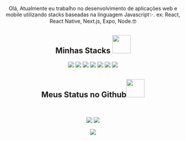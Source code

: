 <p align="center">
 
</p align="center">
<!-- <img src="" /> -->

<p align="center">
  Olá, Atualmente eu trabalho no desenvolvimento de aplicações web e mobile utilizando stacks baseadas na línguagem Javascript✨. 
  ex: React, React Native, Next.js, Expo, Node.🤓
</p>  

<h2 align="center">Minhas Stacks <img src="https://github.com/ritik307/ritik307/blob/main/images/laptop.gif" width="50"></h2>

<p align="center">
<img src="https://img.shields.io/badge/-HTML5-E34F26?style=flat-square&logo=html5&logoColor=white"/>
<img src="https://img.shields.io/badge/-CSS3-1572B6?style=flat-square&logo=css3"/>
<img src="https://img.shields.io/badge/-JavaScript-black?style=flat-square&logo=javascript"/>
<img src="https://img.shields.io/badge/-Nodejs-black?style=flat-square&logo=Node.js"/>
<img src="https://img.shields.io/badge/-React-black?style=flat-square&logo=react"/>
<img src="https://img.shields.io/badge/-Git-black?style=flat-square&logo=git"/>
<img src="https://img.shields.io/badge/-GitHub-black?style=flat-square&logo=github"/>
</p>

<h2 align="center">
  Meus Status no Github<img src="https://media.giphy.com/media/VgCDAzcKvsR6OM0uWg/giphy.gif" width="50">
</h2>
 
<br>

<p align="center">
  <img src="https://github-readme-stats.vercel.app/api?username=drigomartins&show_icons=true&theme=radical&line_height=27">
  <img src="https://github-readme-streak-stats.herokuapp.com/?user=drigomartins&show_icons=true&locale=en&layout=compact&theme=radical&line_height=27" />
</p>

<p align="center">
 <img src="https://activity-graph.herokuapp.com/graph?username=drigomartins&theme=redical">
</p> 
